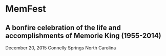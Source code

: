 # MemFest
## A bonfire celebration of the life and accomplishments of Memorie King (1955-2014)
December 20, 2015
Connelly Springs
North Carolina